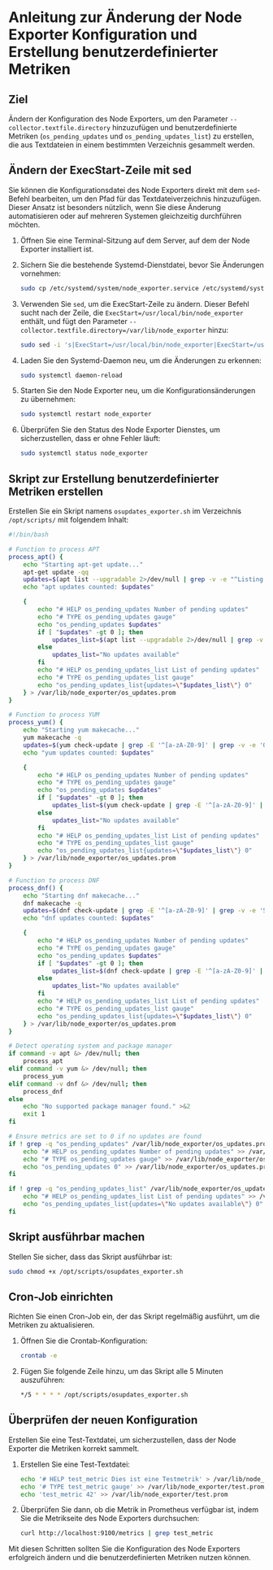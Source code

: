 
# Anleitung zur Änderung der Node Exporter Konfiguration und Erstellung benutzerdefinierter Metriken

## Ziel

Ändern der Konfiguration des Node Exporters, um den Parameter `--collector.textfile.directory` hinzuzufügen und benutzerdefinierte Metriken (`os_pending_updates` und `os_pending_updates_list`) zu erstellen, die aus Textdateien in einem bestimmten Verzeichnis gesammelt werden.

## Ändern der ExecStart-Zeile mit sed

Sie können die Konfigurationsdatei des Node Exporters direkt mit dem `sed`-Befehl bearbeiten, um den Pfad für das Textdateiverzeichnis hinzuzufügen. Dieser Ansatz ist besonders nützlich, wenn Sie diese Änderung automatisieren oder auf mehreren Systemen gleichzeitig durchführen möchten.

1. Öffnen Sie eine Terminal-Sitzung auf dem Server, auf dem der Node Exporter installiert ist.

2. Sichern Sie die bestehende Systemd-Dienstdatei, bevor Sie Änderungen vornehmen:

    ```bash
    sudo cp /etc/systemd/system/node_exporter.service /etc/systemd/system/node_exporter.service.bak
    ```

3. Verwenden Sie `sed`, um die ExecStart-Zeile zu ändern. Dieser Befehl sucht nach der Zeile, die `ExecStart=/usr/local/bin/node_exporter` enthält, und fügt den Parameter `--collector.textfile.directory=/var/lib/node_exporter` hinzu:

    ```bash
    sudo sed -i 's|ExecStart=/usr/local/bin/node_exporter|ExecStart=/usr/local/bin/node_exporter --collector.textfile.directory=/var/lib/node_exporter|' /etc/systemd/system/node_exporter.service
    ```

4. Laden Sie den Systemd-Daemon neu, um die Änderungen zu erkennen:

    ```bash
    sudo systemctl daemon-reload
    ```

5. Starten Sie den Node Exporter neu, um die Konfigurationsänderungen zu übernehmen:

    ```bash
    sudo systemctl restart node_exporter
    ```

6. Überprüfen Sie den Status des Node Exporter Dienstes, um sicherzustellen, dass er ohne Fehler läuft:

    ```bash
    sudo systemctl status node_exporter
    ```

## Skript zur Erstellung benutzerdefinierter Metriken erstellen

Erstellen Sie ein Skript namens `osupdates_exporter.sh` im Verzeichnis `/opt/scripts/` mit folgendem Inhalt:

```bash
#!/bin/bash

# Function to process APT
process_apt() {
    echo "Starting apt-get update..."
    apt-get update -qq
    updates=$(apt list --upgradable 2>/dev/null | grep -v -e "^Listing..." -e "^Auflistung" -e "^$" | grep -e "/.*\[" | wc -l)
    echo "apt updates counted: $updates"

    {
        echo "# HELP os_pending_updates Number of pending updates"
        echo "# TYPE os_pending_updates gauge"
        echo "os_pending_updates $updates"
        if [ "$updates" -gt 0 ]; then
            updates_list=$(apt list --upgradable 2>/dev/null | grep -v -e "^Listing..." -e "^Auflistung" -e "^$" | grep -e "/.*\[" | awk -F/ '{print $1}' | tr '\n' ',' | sed 's/,$//')
        else
            updates_list="No updates available"
        fi
        echo "# HELP os_pending_updates_list List of pending updates"
        echo "# TYPE os_pending_updates_list gauge"
        echo "os_pending_updates_list{updates=\"$updates_list\"} 0"
    } > /var/lib/node_exporter/os_updates.prom
}

# Function to process YUM
process_yum() {
    echo "Starting yum makecache..."
    yum makecache -q
    updates=$(yum check-update | grep -E '^[a-zA-Z0-9]' | grep -v -e 'Obsoleting' -e 'Security' -e 'No packages marked for update' -e 'Last' | wc -l)
    echo "yum updates counted: $updates"

    {
        echo "# HELP os_pending_updates Number of pending updates"
        echo "# TYPE os_pending_updates gauge"
        echo "os_pending_updates $updates"
        if [ "$updates" -gt 0 ]; then
            updates_list=$(yum check-update | grep -E '^[a-zA-Z0-9]' | grep -v -e 'Obsoleting' -e 'Security' -e 'No packages marked for update' -e 'Last' | awk '{print $1}' | tr '\n' ',' | sed 's/,$//')
        else
            updates_list="No updates available"
        fi
        echo "# HELP os_pending_updates_list List of pending updates"
        echo "# TYPE os_pending_updates_list gauge"
        echo "os_pending_updates_list{updates=\"$updates_list\"} 0"
    } > /var/lib/node_exporter/os_updates.prom
}

# Function to process DNF
process_dnf() {
    echo "Starting dnf makecache..."
    dnf makecache -q
    updates=$(dnf check-update | grep -E '^[a-zA-Z0-9]' | grep -v -e 'Security' -e 'Last metadata' -e 'Last' | wc -l)
    echo "dnf updates counted: $updates"

    {
        echo "# HELP os_pending_updates Number of pending updates"
        echo "# TYPE os_pending_updates gauge"
        echo "os_pending_updates $updates"
        if [ "$updates" -gt 0 ]; then
            updates_list=$(dnf check-update | grep -E '^[a-zA-Z0-9]' | grep -v -e 'Security' -e 'Last metadata' -e 'Last' | awk '{print $1}' | tr '\n' ',' | sed 's/,$//')
        else
            updates_list="No updates available"
        fi
        echo "# HELP os_pending_updates_list List of pending updates"
        echo "# TYPE os_pending_updates_list gauge"
        echo "os_pending_updates_list{updates=\"$updates_list\"} 0"
    } > /var/lib/node_exporter/os_updates.prom
}

# Detect operating system and package manager
if command -v apt &> /dev/null; then
    process_apt
elif command -v yum &> /dev/null; then
    process_yum
elif command -v dnf &> /dev/null; then
    process_dnf
else
    echo "No supported package manager found." >&2
    exit 1
fi

# Ensure metrics are set to 0 if no updates are found
if ! grep -q "os_pending_updates" /var/lib/node_exporter/os_updates.prom; then
    echo "# HELP os_pending_updates Number of pending updates" >> /var/lib/node_exporter/os_updates.prom
    echo "# TYPE os_pending_updates gauge" >> /var/lib/node_exporter/os_updates.prom
    echo "os_pending_updates 0" >> /var/lib/node_exporter/os_updates.prom
fi

if ! grep -q "os_pending_updates_list" /var/lib/node_exporter/os_updates.prom; then
    echo "# HELP os_pending_updates_list List of pending updates" >> /var/lib/node_export and "# TYPE os_pending_updates_list gauge" >> /var_lib/node_exporter/os_updates.prom
    echo "os_pending_updates_list{updates=\"No updates available\"} 0" >> /var_lib/node_exporter/os_updates.prom
fi

```

## Skript ausführbar machen

Stellen Sie sicher, dass das Skript ausführbar ist:

```bash
sudo chmod +x /opt/scripts/osupdates_exporter.sh
```

## Cron-Job einrichten

Richten Sie einen Cron-Job ein, der das Skript regelmäßig ausführt, um die Metriken zu aktualisieren.

1. Öffnen Sie die Crontab-Konfiguration:

    ```bash
    crontab -e
    ```

2. Fügen Sie folgende Zeile hinzu, um das Skript alle 5 Minuten auszuführen:

    ```bash
    */5 * * * * /opt/scripts/osupdates_exporter.sh
    ```

## Überprüfen der neuen Konfiguration

Erstellen Sie eine Test-Textdatei, um sicherzustellen, dass der Node Exporter die Metriken korrekt sammelt.

1. Erstellen Sie eine Test-Textdatei:

    ```bash
    echo '# HELP test_metric Dies ist eine Testmetrik' > /var/lib/node_exporter/test.prom
    echo '# TYPE test_metric gauge' >> /var/lib/node_exporter/test.prom
    echo 'test_metric 42' >> /var/lib/node_exporter/test.prom
    ```

2. Überprüfen Sie dann, ob die Metrik in Prometheus verfügbar ist, indem Sie die Metrikseite des Node Exporters durchsuchen:

    ```bash
    curl http://localhost:9100/metrics | grep test_metric
    ```

Mit diesen Schritten sollten Sie die Konfiguration des Node Exporters erfolgreich ändern und die benutzerdefinierten Metriken nutzen können.

